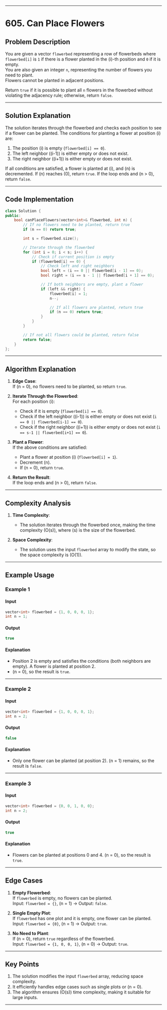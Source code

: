 
---

# 605. Can Place Flowers

## Problem Description

You are given a vector `flowerbed` representing a row of flowerbeds where `flowerbed[i]` is `1` if there is a flower planted in the \(i\)-th position and `0` if it is empty.  
You are also given an integer `n`, representing the number of flowers you need to plant.  
Flowers cannot be planted in adjacent positions.  

Return `true` if it is possible to plant all `n` flowers in the flowerbed without violating the adjacency rule; otherwise, return `false`.

---

## Solution Explanation

The solution iterates through the flowerbed and checks each position to see if a flower can be planted. The conditions for planting a flower at position \(i\) are:  
1. The position \(i\) is empty (`flowerbed[i] == 0`).  
2. The left neighbor (\(i-1\)) is either empty or does not exist.  
3. The right neighbor (\(i+1\)) is either empty or does not exist.  

If all conditions are satisfied, a flower is planted at \(i\), and \(n\) is decremented. If \(n\) reaches \(0\), return `true`. If the loop ends and \(n > 0\), return `false`.

---

## Code Implementation

```cpp
class Solution {
public:
    bool canPlaceFlowers(vector<int>& flowerbed, int n) {
        // If no flowers need to be planted, return true
        if (n == 0) return true;

        int s = flowerbed.size();

        // Iterate through the flowerbed
        for (int i = 0; i < s; i++) {
            // Check if current position is empty
            if (flowerbed[i] == 0) {
                // Check left and right neighbors
                bool left = (i == 0 || flowerbed[i - 1] == 0);
                bool right = (i == s - 1 || flowerbed[i + 1] == 0);

                // If both neighbors are empty, plant a flower
                if (left && right) {
                    flowerbed[i] = 1;
                    n--;

                    // If all flowers are planted, return true
                    if (n == 0) return true;
                }
            }
        }

        // If not all flowers could be planted, return false
        return false;
    }
};
```

---

## Algorithm Explanation

1. **Edge Case**:  
   If \(n = 0\), no flowers need to be planted, so return `true`.

2. **Iterate Through the Flowerbed**:  
   For each position \(i\):
   - Check if it is empty (`flowerbed[i] == 0`).
   - Check if the left neighbor (\(i-1\)) is either empty or does not exist (`i == 0 || flowerbed[i-1] == 0`).
   - Check if the right neighbor (\(i+1\)) is either empty or does not exist (`i == s-1 || flowerbed[i+1] == 0`).

3. **Plant a Flower**:  
   If the above conditions are satisfied:
   - Plant a flower at position \(i\) (`flowerbed[i] = 1`).
   - Decrement \(n\).
   - If \(n = 0\), return `true`.

4. **Return the Result**:  
   If the loop ends and \(n > 0\), return `false`.

---

## Complexity Analysis

1. **Time Complexity**:  
   - The solution iterates through the flowerbed once, making the time complexity \(O(s)\), where \(s\) is the size of the flowerbed.

2. **Space Complexity**:  
   - The solution uses the input `flowerbed` array to modify the state, so the space complexity is \(O(1)\).

---

## Example Usage

### Example 1

#### Input
```cpp
vector<int> flowerbed = {1, 0, 0, 0, 1};
int n = 1;
```

#### Output
```cpp
true
```

#### Explanation
- Position 2 is empty and satisfies the conditions (both neighbors are empty). A flower is planted at position 2.
- \(n = 0\), so the result is `true`.

---

### Example 2

#### Input
```cpp
vector<int> flowerbed = {1, 0, 0, 0, 1};
int n = 2;
```

#### Output
```cpp
false
```

#### Explanation
- Only one flower can be planted (at position 2). \(n = 1\) remains, so the result is `false`.

---

### Example 3

#### Input
```cpp
vector<int> flowerbed = {0, 0, 1, 0, 0};
int n = 2;
```

#### Output
```cpp
true
```

#### Explanation
- Flowers can be planted at positions 0 and 4. \(n = 0\), so the result is `true`.

---

## Edge Cases

1. **Empty Flowerbed**:  
   If `flowerbed` is empty, no flowers can be planted.  
   Input: `flowerbed = {}`, \(n = 1\) → Output: `false`.

2. **Single Empty Plot**:  
   If `flowerbed` has one plot and it is empty, one flower can be planted.  
   Input: `flowerbed = {0}`, \(n = 1\) → Output: `true`.

3. **No Need to Plant**:  
   If \(n = 0\), return `true` regardless of the flowerbed.  
   Input: `flowerbed = {1, 0, 0, 1}`, \(n = 0\) → Output: `true`.

---

## Key Points

1. The solution modifies the input `flowerbed` array, reducing space complexity.
2. It efficiently handles edge cases such as single plots or \(n = 0\).
3. The algorithm ensures \(O(s)\) time complexity, making it suitable for large inputs.

--- 

